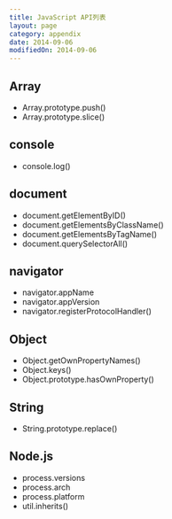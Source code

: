 ```yaml
---
title: JavaScript API列表
layout: page
category: appendix
date: 2014-09-06
modifiedOn: 2014-09-06
---
```


## Array

- Array.prototype.push()
- Array.prototype.slice()

## console

- console.log()

## document

- document.getElementByID()
- document.getElementsByClassName()
- document.getElementsByTagName()
- document.querySelectorAll()

## navigator

- navigator.appName
- navigator.appVersion
- navigator.registerProtocolHandler()

## Object

- Object.getOwnPropertyNames()
- Object.keys()
- Object.prototype.hasOwnProperty()

## String

- String.prototype.replace()

## Node.js

- process.versions
- process.arch
- process.platform
- util.inherits()


